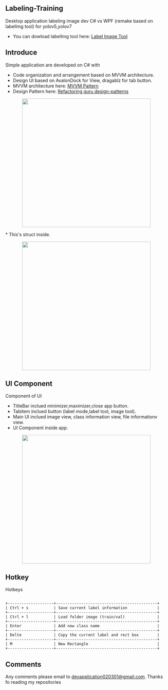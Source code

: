 ## Labeling-Training
Desktop application labeling image dev C# vs WPF (remake based on labelImg tool) for yolov5,yolov7
* You can dowload labelImg tool here: [Label Image Tool](https://github.com/heartexlabs/labelImg)&nbsp;


## Introduce 
Simple application are developed on C# with
* Code organization and arrangement based on MVVM architecture.
* Design UI based on AvalonDock for View, dragablz for tab button.
* MVVM architecture here: [MVVM Pattern]()&nbsp;
* Design Pattern here: [Refactoring guru design-patterns](https://refactoring.guru/design-patterns)&nbsp;
<div align="center">
<p>
<img src="img/results/mvvm_pattern.png" width="400"/> 
</p>
</div>
* This's struct inside.
<div align="center">
<p>
<img src="img/results/struct.png" width="400"/> 
</p>
</div>

## UI Component 
Component of UI
* TitleBar inclued minimizer,maximizer,close app button.
* Tabitem inclued button (label mode,label tool, image tool).
* Main UI inclued image view, class information view, file informationv view.
* UI Component inside app.
<div align="center">
<p>
<img src="img/results/UI-Component.png" width="400"/> 
</p>
</div>


## Hotkey
Hotkeys
~~~~~~~

+--------------------+--------------------------------------------+
| Ctrl + s           | Save current label information             |
+--------------------+--------------------------------------------+
| Ctrl + l           | Load folder image (train/val)              |
+--------------------+--------------------------------------------+
| Enter              | Add new class name                         |
+--------------------+--------------------------------------------+
| Delte              | Copy the current label and rect box        |
+--------------------+--------------------------------------------+
| M                  | New Rectangle                              |
+--------------------+--------------------------------------------+
~~~~~~~
## Comments
Any comments please email to devapplication020301@gmail.com. Thanks fo reading my repositories
